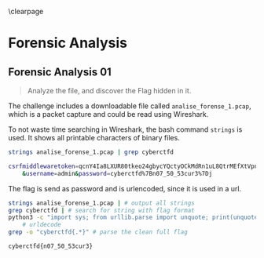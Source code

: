 \clearpage
# Forensic Analysis
## Forensic Analysis 01
> Analyze the file, and discover the Flag hidden in it.

The challenge includes a downloadable file called `analise_forense_1.pcap`, which is a packet capture and could be read using Wireshark.

To not waste time searching in Wireshark, the bash command `strings` is used. It shows all printable characters of binary files.

```bash
strings analise_forense_1.pcap | grep cyberctfd

csrfmiddlewaretoken=qcnY4Ia8LXUR80tkeo24gbycYQctyOCkMdRn1uL8QtrMEfXtVpnAkOzJTnnC3yCq
	&username=admin&password=cyberctfd%7Bn07_50_53cur3%7Dj
```

The flag is send as password and is urlencoded, since it is used in a url.
```bash
strings analise_forense_1.pcap | # output all strings
grep cyberctfd | # search for string with flag format
python3 -c "import sys; from urllib.parse import unquote; print(unquote(sys.stdin.read()));" |
	# urldecode
grep -o "cyberctfd{.*}" # parse the clean full flag

cyberctfd{n07_50_53cur3}
```